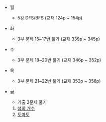 - 월

  - 5강 DFS/BFS (교재 124p ~ 154p)

- 화

  - 3부 문제 15~17번 풀기 (교재 339p ~ 345p)

- 수

  - 3부 문제 18~20번 풀기 (교재 346p ~ 352p)

- 목

  - 3부 문제 21~22번 풀기 (교재 353p ~ 356p)

- 금
  - 기출 2문제 풀기
  1.  [섬의 개수](https://www.acmicpc.net/problem/4963)
  2.  [토마토](https://www.acmicpc.net/problem/7576)
